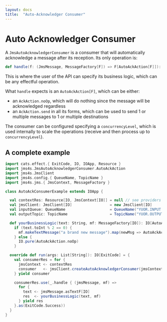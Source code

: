 ```yaml
---
layout: docs
title:  "Auto-Acknowledger Consumer"
---
```


# Auto Acknowledger Consumer

A `JmsAutoAcknowledgerConsumer` is a consumer that will automatically acknowledge a message after its reception.
Its only operation is:

```scala
def handle(f: (JmsMessage, MessageFactory[F]) => F[AutoAckAction[F]]): F[Unit]
```

This is where the user of the API can specify its business logic, which can be any effectful operation.

What `handle` expects is an `AutoAckAction[F]`, which can be either:
- an `AckAction.noOp`, which will do nothing since the message will be acknowledged regardless
- an `AckAction.send` in all its forms, which can be used to send 1 or multiple messages to 1 or multiple destinations

The consumer can be configured specifying a `concurrencyLevel`, which is used internally to scale the operations (receive and then process up to `concurrencyLevel`).

## A complete example

```scala mdoc
import cats.effect.{ ExitCode, IO, IOApp, Resource }
import jms4s.JmsAutoAcknowledgerConsumer.AutoAckAction
import jms4s.JmsClient
import jms4s.config.{ QueueName, TopicName }
import jms4s.jms.{ JmsContext, MessageFactory }

class AutoAckConsumerExample extends IOApp {

  val contextRes: Resource[IO, JmsContext[IO]] = null // see providers section!
  val jmsClient: JmsClient[IO]                 = new JmsClient[IO]
  val inputQueue: QueueName                    = QueueName("YUOR.INPUT.QUEUE")
  val outputTopic: TopicName                   = TopicName("YUOR.OUTPUT.TOPIC")

  def yourBusinessLogic(text: String, mf: MessageFactory[IO]): IO[AutoAckAction[IO]] =
    if (text.toInt % 2 == 0) {
      mf.makeTextMessage("a brand new message").map(newMsg => AutoAckAction.send[IO](newMsg, outputTopic))
    } else {
      IO.pure(AutoAckAction.noOp)
    }

  override def run(args: List[String]): IO[ExitCode] = {
    val consumerRes = for {
      jmsContext <- contextRes
      consumer   <- jmsClient.createAutoAcknowledgerConsumer(jmsContext, inputQueue, 10)
    } yield consumer

    consumerRes.use(_.handle { (jmsMessage, mf) =>
      for {
        text <- jmsMessage.asTextF[IO]
        res  <- yourBusinessLogic(text, mf)
      } yield res
    }.as(ExitCode.Success))
  }
}
```
